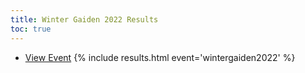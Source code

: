 ```yaml
---
title: Winter Gaiden 2022 Results
toc: true
---
```

- [View Event](https://smash.gg/wintergaiden)
{% include results.html event='wintergaiden2022' %}